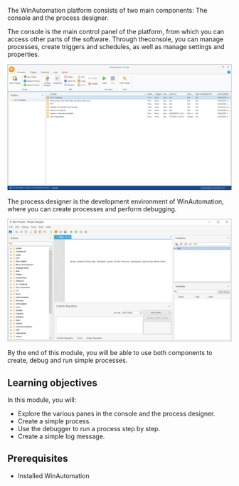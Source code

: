 The WinAutomation platform consists of two main components: The console and the process designer. 

The console is the main control panel of the platform, from which you can access other parts of the software. Through theconsole, you can manage processes, create triggers and schedules, as well as manage settings and properties.

![The console window.](..\media\image-1.png)

The process designer is the development environment of WinAutomation, where you can create processes and perform debugging. 

![The process designer window.](..\media\image-2.png)

By the end of this module, you will be able to use both components to create, debug and run simple processes.  

## Learning objectives

In this module, you will: 

- Explore the various panes in the console and the process designer.
- Create a simple process.
- Use the debugger to run a process step by step.
- Create a simple log message.

## Prerequisites

- Installed WinAutomation